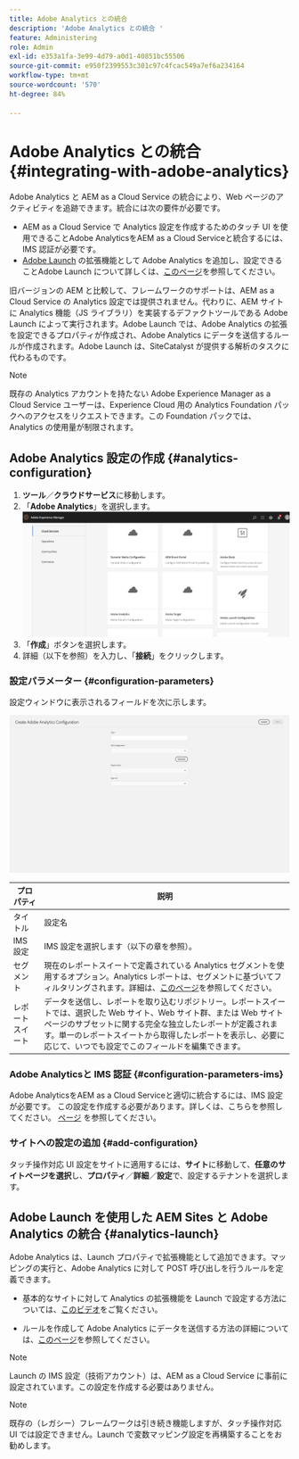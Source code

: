 ```yaml
---
title: Adobe Analytics との統合
description: 'Adobe Analytics との統合 '
feature: Administering
role: Admin
exl-id: e353a1fa-3e99-4d79-a0d1-40851bc55506
source-git-commit: e950f2399553c301c97c4fcac549a7ef6a234164
workflow-type: tm+mt
source-wordcount: '570'
ht-degree: 84%

---
```


# Adobe Analytics との統合{#integrating-with-adobe-analytics}

Adobe Analytics と AEM as a Cloud Service の統合により、Web ページのアクティビティを追跡できます。統合には次の要件が必要です。

* AEM as a Cloud Service で Analytics 設定を作成するためのタッチ UI を使用できることAdobe AnalyticsをAEM as a Cloud Serviceと統合するには、IMS 認証が必要です。
* [Adobe Launch](#analytics-launch) の拡張機能として Adobe Analytics を追加し、設定できることAdobe Launch について詳しくは、[このページ](https://experienceleague.adobe.com/docs/experience-platform/tags/get-started/quick-start.html?lang=ja)を参照してください。

旧バージョンの AEM と比較して、フレームワークのサポートは、AEM as a Cloud Service の Analytics 設定では提供されません。代わりに、AEM サイトに Analytics 機能（JS ライブラリ）を実装するデファクトツールである Adobe Launch によって実行されます。Adobe Launch では、Adobe Analytics の拡張を設定できるプロパティが作成され、Adobe Analytics にデータを送信するルールが作成されます。Adobe Launch は、SiteCatalyst が提供する解析のタスクに代わるものです。

>[!NOTE]
>
>既存の Analytics アカウントを持たない Adobe Experience Manager as a Cloud Service ユーザーは、Experience Cloud 用の Analytics Foundation パックへのアクセスをリクエストできます。この Foundation パックでは、Analytics の使用量が制限されます。

## Adobe Analytics 設定の作成 {#analytics-configuration}

1. **ツール**／**クラウドサービス**&#x200B;に移動します。
2. 「**Adobe Analytics**」を選択します。
   ![Adobe Analytics ウィンドウ](assets/analytics_screen2.png " Adobe Analytics ウィンドウ")
3. 「**作成**」ボタンを選択します。
4. 詳細（以下を参照）を入力し、「**接続**」をクリックします。

### 設定パラメーター {#configuration-parameters}

設定ウィンドウに表示されるフィールドを次に示します。

![設定パラメーター](assets/properties_field2.png "設定パラメーター")

| プロパティ | 説明 |
|---|---|
| タイトル | 設定名 |
| IMS 設定 | IMS 設定を選択します（以下の章を参照）。 |
| セグメント | 現在のレポートスイートで定義されている Analytics セグメントを使用するオプション。Analytics レポートは、セグメントに基づいてフィルタリングされます。詳細は、[このページ](https://experienceleague.adobe.com/docs/analytics/components/segmentation/seg-overview.html?lang=ja)を参照してください。 |
| レポートスイート | データを送信し、レポートを取り込むリポジトリー。レポートスイートでは、選択した Web サイト、Web サイト群、または Web サイトページのサブセットに関する完全な独立したレポートが定義されます。単一のレポートスイートから取得したレポートを表示し、必要に応じて、いつでも設定でこのフィールドを編集できます。 |

### Adobe Analyticsと IMS 認証 {#configuration-parameters-ims}

Adobe AnalyticsをAEM as a Cloud Serviceと適切に統合するには、IMS 設定が必要です。 この設定を作成する必要があります。詳しくは、こちらを参照してください。 [ページ](/help/sites-cloud/integrating/integration-adobe-analytics-ims.md) を参照してください。

### サイトへの設定の追加 {#add-configuration}

タッチ操作対応 UI 設定をサイトに適用するには、**サイト**&#x200B;に移動して、**任意のサイトページを選択**&#x200B;し、**プロパティ**／**詳細**／**設定**&#x200B;で、設定するテナントを選択します。

## Adobe Launch を使用した AEM Sites と Adobe Analytics の統合 {#analytics-launch}

Adobe Analytics は、Launch プロパティで拡張機能として追加できます。マッピングの実行と、Adobe Analytics に対して POST 呼び出しを行うルールを定義できます。

* 基本的なサイトに対して Analytics の拡張機能を Launch で設定する方法については、[このビデオ](https://experienceleague.adobe.com/docs/analytics-learn/tutorials/implementation/via-adobe-launch/basic-configuration-of-the-analytics-launch-extension.html?lang=ja)をご覧ください。

* ルールを作成して Adobe Analytics にデータを送信する方法の詳細については、[このページ](https://experienceleague.adobe.com/docs/core-services-learn/implementing-in-websites-with-launch/implement-solutions/analytics.html?lang=ja)を参照してください。

>[!NOTE]
>
>Launch の IMS 設定（技術アカウント）は、AEM as a Cloud Service に事前に設定されています。この設定を作成する必要はありません。

>[!NOTE]
>
>既存の（レガシー）フレームワークは引き続き機能しますが、タッチ操作対応 UI では設定できません。Launch で変数マッピング設定を再構築することをお勧めします。
